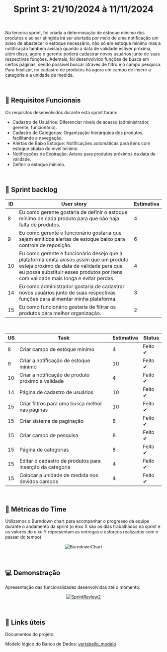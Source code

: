 <h1 align='center'> Sprint 3: 21/10/2024 à 11/11/2024 </h1>

<br>

Na terceira sprint, foi criada a determinação de estoque mínimo dos produtos e ao ser atingida irá ser alertada por meio de uma notificação um aviso de abastecer o estoque necessário, não só em estoque mínimo mas a notificação também avisará quando a data de validade estiver próxima, além disso, agora o gerente poderá cadastrar novos usuários junto de suas respectivas funções. Ademais, foi desenvolvido funções de busca em certas páginas, sendo possível buscar através de filtro e o campo pesquisa. Para finalizar, no cadastro de produtos há agora um campo de inserir a categoria  e a unidade de medida. 

<br>

## 🧾 Requisitos Funcionais

Os requisitos desenvolvidos durante esta sprint foram:

- Cadastro de Usuários: Diferenciar níveis de acesso (administrador, gerente, funcionário).
- Cadastro de Categorias: Organização hierárquica dos produtos, facilitando a navegação.
- Alertas de Baixo Estoque: Notificações automáticas para itens com estoque abaixo do nível mínimo.
- Notificações de Expiração: Avisos para produtos próximos da data de validade. 
- Definir o estoque mínimo.
<br>

## 🎯 Sprint backlog

ID | User story | Estimativa
|------|--------|------|
| 8 | 	Eu como gerente gostaria de definir o estoque mínimo de cada produto para que não haja falta de produtos. | 4 |
| 9 | 	Eu como gerente e funcionário gostaria que sejam emitidos alertas de estoque baixo para controle de reposição. | 6 |
| 10 | 	Eu como gerente e funcionário desejo que a plataforma emita avisos assim que um produto esteja próximo da data de validade para que eu possa substituir esses produtos por itens com validade mais longa e evitar perdas. | 4 |
| 14 | 	Eu como administrador gostaria de cadastrar novos usuários junto de suas respectivas funções para alimentar minha plataforma. | 3 |
| 15 | Eu como funcionário gostaria de filtrar os produtos para melhor organização.| 2 |


<br>

US | Task | Estimativa | Status
|------|--------|------|-----|
| 8 | Criar campo de estóque mínimo | 4 | Feito ✔ |
| 9 | Criar a notificação de estoque mínimo | 10 | Feito ✔ |
| 10 | Criar a notificação de produto próximo à validade | 4 | Feito ✔ |
| 14 | Página de cadastro de usuários | 10 | Feito ✔ |
| 15 | Criar filtros para uma busca melhor nas páginas | 10 | Feito ✔ |
| 15 | Criar sistema de paginação | 8 | Feito ✔ |
| 15 | Criar campo de pesquisa | 8 | Feito ✔ |
| 15 | Página de categorias | 8 | Feito ✔ |
| 15 | Editar o cadastro de produtos para inserção da categoria | 4 | Feito ✔ |
| 15 | Colocar a unidade de medida nos devidos campos | 4 | Feito ✔ |

<br> 

## 📅 Métricas do Time

Utilizamos o Burndown chart para acompanhar o progresso da equipe durante o andamento da sprint (o eixo X são os dias trabalhados na sprint e os valores do eixo Y representam as entregas e esforços realizados com o passar do tempo)

<div align="center">

![BurndownChart](https://github.com/user-attachments/assets/f716c9c2-3236-4a27-b90b-8c83924af378)

 </div>

 <br>
 
## 💻 Demonstração

Apresentação das funcionalidades desenvolvidas até o momento:
<div align="center">
 
[![SprintReview2](https://i9.ytimg.com/vi/eyDyj7bAfGM/mqdefault.jpg?sqp=CJD72LgG-oaymwEmCMACELQB8quKqQMa8AEB-AH-CYAC0AWKAgwIABABGDYgXChlMA8=&rs=AOn4CLA0ROuTqxKhA0yjHv6yfVB8hL920w)](https://youtu.be/eyDyj7bAfGM)

</div>

<br>

## :link: Links úteis

Documentos do projeto:

Modelo lógico do Banco de Dados: [vertabello_modelo](https://github.com/user-attachments/assets/3b675fd6-f59c-4b84-81aa-15fc361fce5b)
<br>





